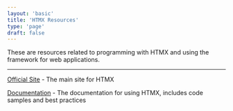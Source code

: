 ```yaml
---
layout: 'basic'
title: 'HTMX Resources'
type: 'page'
draft: false
---
```


These are resources related to programming with HTMX and using the framework for web applications.

------

[Official Site](https://htmx.org/ "Official Site") - The main site for HTMX

[Documentation](https://htmx.org/docs/ "Documentation") - The documentation for using HTMX, includes code samples and best practices
